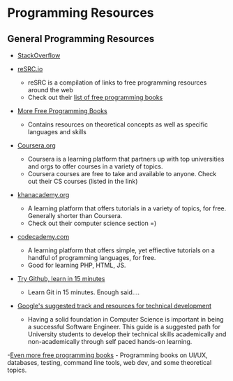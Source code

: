 # Programming Resources

## General Programming Resources
- [StackOverflow](http://stackoverflow.com/)
- [reSRC.io](http://resrc.io/)
    - reSRC is a compilation of links to free programming resources around the web
    - Check out their [list of free programming books](http://resrc.io/list/10/list-of-free-programming-books/)

- [More Free Programming Books](https://free-programming-books.zeef.com/victor.felder)
    - Contains resources on theoretical concepts as well as specific languages and skills

- [Coursera.org](https://www.coursera.org/courses?orderby=upcoming&cats=cs-programming,cs-ai,cs-systems,cs-theory)
    - Coursera is a learning platform that partners up with top universities and orgs to offer courses in a variety of topics.
    - Coursera courses are free to take and available to anyone. Check out their CS courses (listed in the link)

- [khanacademy.org](https://www.khanacademy.org/computing/cs)
    - A learning platform that offers tutorials in a variety of topics, for free. Generally shorter than Coursera.
    - Check out their computer science section =)

- [codecademy.com](http://www.codecademy.com/learn)
    - A learning platform that offers simple, yet effiective tutorials on a handful of programming languages, for free. 
    - Good for learning PHP, HTML, JS. 

- [Try Github, learn in 15 minutes](https://try.github.io/levels/1/challenges/1)
    - Learn Git in 15 minutes. Enough said....

- [Google's suggested track and resources for technical development](http://www.google.com/edu/tools-and-solutions/guide-for-technical-development/index.html)
    - Having a solid foundation in Computer Science is important in being a successful Software Engineer. This guide is a          suggested path for University students to develop their technical skills academically and non-academically through self       paced hands-on learning.

-[Even more free programming books](https://www.dev-list.com/books/freebooks)
    - Programming books on UI/UX, databases, testing, command line tools, web dev, and some theoretical topics.



